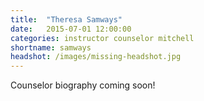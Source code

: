 ```yaml
---
title:  "Theresa Samways"
date:   2015-07-01 12:00:00
categories: instructor counselor mitchell
shortname: samways
headshot: /images/missing-headshot.jpg
---
```

Counselor biography coming soon!